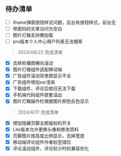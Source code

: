 ## 待办清单

- [ ] iframe弹窗按钮样式问题，后台有按钮样式，前台无
- [ ] 带密码的文章访问为空白
- [ ] 图片灯箱支持懒加载
- [ ] pro版本个人中心用户列表无法搜索

> 2024/06/22 完成清单

- [x] 去除轮播图横向滚动
- [x] 图片灯箱组件适配移动端
- [x] 广告组件滚动背景图显示不全
- [x] 广告组件增加ssr渲染
- [x] 下载组件，评论后依旧无法下载
- [x] 手机端代码组件嵌套溢出
- [x] 图片灯箱操作栏根据图片颜色反色显示

> 2024/6/17 完成清单
  
- [x] 增加隐藏页脚主题版权的开关
- [x] Lite版本允许更换头像和修改资料
- [x] 页脚图片按高度比例显示，去掉宽度
- [x] 移动端评论组件作者标签错位
- [x] 评论滚动组件，评论较少时的兼容优化
